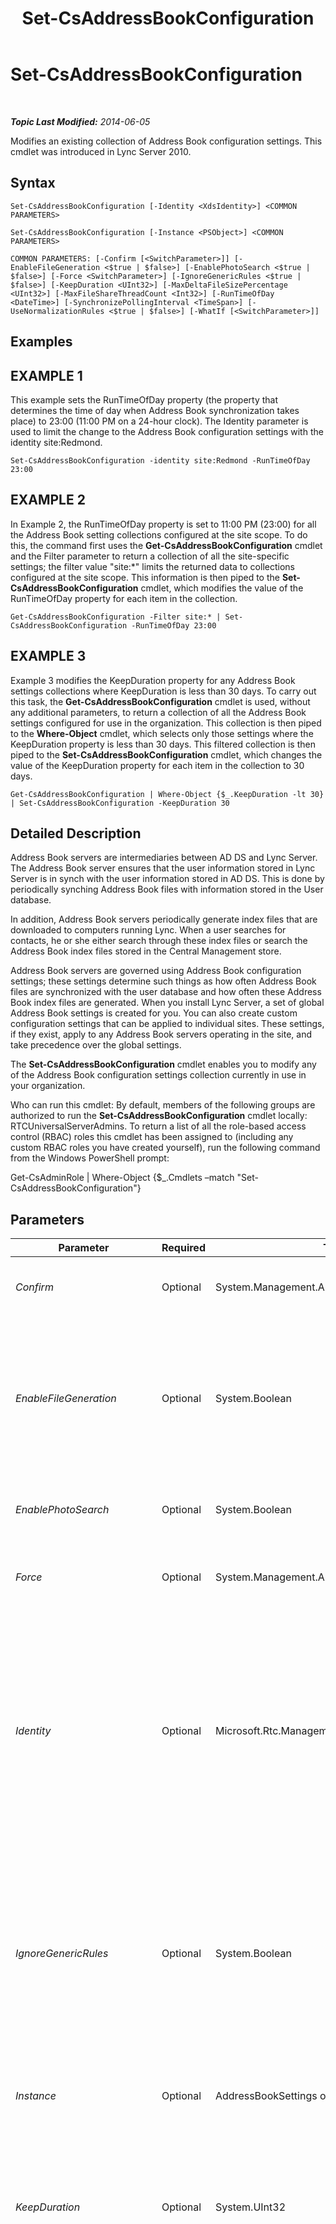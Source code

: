 ﻿---
title: Set-CsAddressBookConfiguration
TOCTitle: Set-CsAddressBookConfiguration
ms:assetid: a700328b-c738-447a-a03c-319852b42240
ms:mtpsurl: https://technet.microsoft.com/en-us/library/Gg412784(v=OCS.15)
ms:contentKeyID: 48185006
ms.date: 07/23/2014
mtps_version: v=OCS.15
---

<div data-xmlns="http://www.w3.org/1999/xhtml">

<div class="topic" data-xmlns="http://www.w3.org/1999/xhtml" data-msxsl="urn:schemas-microsoft-com:xslt" data-cs="http://msdn.microsoft.com/en-us/">

<div data-asp="http://msdn2.microsoft.com/asp">

# Set-CsAddressBookConfiguration

</div>

<div id="mainSection">

<div id="mainBody">

<span> </span>

_**Topic Last Modified:** 2014-06-05_

Modifies an existing collection of Address Book configuration settings. This cmdlet was introduced in Lync Server 2010.

<div>

## Syntax

    Set-CsAddressBookConfiguration [-Identity <XdsIdentity>] <COMMON PARAMETERS>

    Set-CsAddressBookConfiguration [-Instance <PSObject>] <COMMON PARAMETERS>

    COMMON PARAMETERS: [-Confirm [<SwitchParameter>]] [-EnableFileGeneration <$true | $false>] [-EnablePhotoSearch <$true | $false>] [-Force <SwitchParameter>] [-IgnoreGenericRules <$true | $false>] [-KeepDuration <UInt32>] [-MaxDeltaFileSizePercentage <UInt32>] [-MaxFileShareThreadCount <Int32>] [-RunTimeOfDay <DateTime>] [-SynchronizePollingInterval <TimeSpan>] [-UseNormalizationRules <$true | $false>] [-WhatIf [<SwitchParameter>]]

</div>

<div>

## Examples

<div>

## EXAMPLE 1

This example sets the RunTimeOfDay property (the property that determines the time of day when Address Book synchronization takes place) to 23:00 (11:00 PM on a 24-hour clock). The Identity parameter is used to limit the change to the Address Book configuration settings with the identity site:Redmond.

    Set-CsAddressBookConfiguration -identity site:Redmond -RunTimeOfDay 23:00

</div>

<div>

## EXAMPLE 2

In Example 2, the RunTimeOfDay property is set to 11:00 PM (23:00) for all the Address Book setting collections configured at the site scope. To do this, the command first uses the **Get-CsAddressBookConfiguration** cmdlet and the Filter parameter to return a collection of all the site-specific settings; the filter value "site:\*" limits the returned data to collections configured at the site scope. This information is then piped to the **Set-CsAddressBookConfiguration** cmdlet, which modifies the value of the RunTimeOfDay property for each item in the collection.

    Get-CsAddressBookConfiguration -Filter site:* | Set-CsAddressBookConfiguration -RunTimeOfDay 23:00

</div>

<div>

## EXAMPLE 3

Example 3 modifies the KeepDuration property for any Address Book settings collections where KeepDuration is less than 30 days. To carry out this task, the **Get-CsAddressBookConfiguration** cmdlet is used, without any additional parameters, to return a collection of all the Address Book settings configured for use in the organization. This collection is then piped to the **Where-Object** cmdlet, which selects only those settings where the KeepDuration property is less than 30 days. This filtered collection is then piped to the **Set-CsAddressBookConfiguration** cmdlet, which changes the value of the KeepDuration property for each item in the collection to 30 days.

    Get-CsAddressBookConfiguration | Where-Object {$_.KeepDuration -lt 30} | Set-CsAddressBookConfiguration -KeepDuration 30

</div>

</div>

<div>

## Detailed Description

Address Book servers are intermediaries between AD DS and Lync Server. The Address Book server ensures that the user information stored in Lync Server is in synch with the user information stored in AD DS. This is done by periodically synching Address Book files with information stored in the User database.

In addition, Address Book servers periodically generate index files that are downloaded to computers running Lync. When a user searches for contacts, he or she either search through these index files or search the Address Book index files stored in the Central Management store.

Address Book servers are governed using Address Book configuration settings; these settings determine such things as how often Address Book files are synchronized with the user database and how often these Address Book index files are generated. When you install Lync Server, a set of global Address Book settings is created for you. You can also create custom configuration settings that can be applied to individual sites. These settings, if they exist, apply to any Address Book servers operating in the site, and take precedence over the global settings.

The **Set-CsAddressBookConfiguration** cmdlet enables you to modify any of the Address Book configuration settings collection currently in use in your organization.

Who can run this cmdlet: By default, members of the following groups are authorized to run the **Set-CsAddressBookConfiguration** cmdlet locally: RTCUniversalServerAdmins. To return a list of all the role-based access control (RBAC) roles this cmdlet has been assigned to (including any custom RBAC roles you have created yourself), run the following command from the Windows PowerShell prompt:

Get-CsAdminRole | Where-Object {$\_.Cmdlets –match "Set-CsAddressBookConfiguration"}

</div>

<div>

## Parameters


<table>
<colgroup>
<col style="width: 25%" />
<col style="width: 25%" />
<col style="width: 25%" />
<col style="width: 25%" />
</colgroup>
<thead>
<tr class="header">
<th>Parameter</th>
<th>Required</th>
<th>Type</th>
<th>Description</th>
</tr>
</thead>
<tbody>
<tr class="odd">
<td><p><em>Confirm</em></p></td>
<td><p>Optional</p></td>
<td><p>System.Management.Automation.SwitchParameter</p></td>
<td><p>Prompts you for confirmation before executing the command.</p></td>
</tr>
<tr class="even">
<td><p><em>EnableFileGeneration</em></p></td>
<td><p>Optional</p></td>
<td><p>System.Boolean</p></td>
<td><p>When set to True (the default value) the Address Book server generates Address Book index files that can be downloaded by clients. When set to False, these index files are not generated. That means that client applications will have to use the Address Book Web Query service when searching for contacts.</p></td>
</tr>
<tr class="odd">
<td><p><em>EnablePhotoSearch</em></p></td>
<td><p>Optional</p></td>
<td><p>System.Boolean</p></td>
<td><p>When set to True, user photos will be displayed in search results.</p></td>
</tr>
<tr class="even">
<td><p><em>Force</em></p></td>
<td><p>Optional</p></td>
<td><p>System.Management.Automation.SwitchParameter</p></td>
<td><p>Suppresses the display of any non-fatal error message that might occur when running the command.</p></td>
</tr>
<tr class="odd">
<td><p><em>Identity</em></p></td>
<td><p>Optional</p></td>
<td><p>Microsoft.Rtc.Management.Xds.XdsIdentity</p></td>
<td><p>Unique identifier assigned to the collection of Address Book settings. To refer to the global settings, use this syntax: -Identity global. To refer to a collection configured at the site scope, use syntax similar to this: -Identity site:Redmond. You cannot use wildcard characters when specifying an Identity.</p>
<p>If this parameter is omitted, then the <strong>Set-CsAddressBookConfiguration</strong> cmdlet will modify the global settings.</p></td>
</tr>
<tr class="even">
<td><p><em>IgnoreGenericRules</em></p></td>
<td><p>Optional</p></td>
<td><p>System.Boolean</p></td>
<td><p>Indicates whether or not the Address Book server ignores the generic normalization rules used when parsing phone numbers. Generic rules are the rules that are built into Lync Server. These rules cannot be changed; however, by setting the value of this property to True you can instruct your Address Book servers to ignore these rules and instead use custom rules that you create yourself. The default value is False.</p></td>
</tr>
<tr class="odd">
<td><p><em>Instance</em></p></td>
<td><p>Optional</p></td>
<td><p>AddressBookSettings object</p></td>
<td><p>Allows you to pass a reference to an object to the cmdlet rather than set individual parameter values.</p></td>
</tr>
<tr class="even">
<td><p><em>KeepDuration</em></p></td>
<td><p>Optional</p></td>
<td><p>System.UInt32</p></td>
<td><p>Specifies the amount of time (in days) that Address Book servers will keep change files. Change files older than the value of the KeepDuration property will be deleted. The KeepDuration can be set to any integer value between 1 and 90, inclusive. The default value is 30 days.</p></td>
</tr>
<tr class="odd">
<td><p><em>MaxDeltaFileSizePercentage</em></p></td>
<td><p>Optional</p></td>
<td><p>System.UInt32</p></td>
<td><p>When changes are made to Active Directory (such as a new user being enabled for Lync Server), the Address Book server typically records these changes in a &quot;delta file,&quot; a file consisting only of the updated information; Lync can then download the delta files rather than a complete Address Book file. The MaxDeltaFileSizePercentage property determines how large the delta files can get before they are incorporated into the complete Address Book file. By default, delta files can be as large as 20 percent of the complete Address Book file before a new Address Book file is generated. At that point, Lync clients will download the complete file rather than a delta file.</p>
<p>MaxDeltaFileSizePercentage must be entered as a percentage value between 1 and 100, inclusive.</p></td>
</tr>
<tr class="even">
<td><p><em>MaxFileShareThreadCount</em></p></td>
<td><p>Optional</p></td>
<td><p>System.Int32</p></td>
<td><p>Specifies the maximum number of system resources that can be used by the Address Book server if there are problems accessing the service file share. The default value is 300.</p></td>
</tr>
<tr class="odd">
<td><p><em>RunTimeOfDay</em></p></td>
<td><p>Optional</p></td>
<td><p>System.DateTime</p></td>
<td><p>Indicates the time of day when the servers generate new Address Book files. The RunTimeOfDay property is based on a 24-hour clock (hours:minutes:seconds), with 00:00:00 representing midnight and 23:59:00 representing 11:59 P.M..</p>
<p>The default value is 01:30:00 (1:30 A.M.).</p></td>
</tr>
<tr class="even">
<td><p><em>SynchronizePollingInterval</em></p></td>
<td><p>Optional</p></td>
<td><p>System.TimeSpan</p></td>
<td><p>Indicates how often Address Book servers synchronize their information with the information stored in the User database. The SynchronizePollingInterval can be set to any value between 5 seconds (00:00:05) and 3 hours (03:00:00). The default value is 5 minutes (00:05:00).</p></td>
</tr>
<tr class="odd">
<td><p><em>UseNormalizationRules</em></p></td>
<td><p>Optional</p></td>
<td><p>System.Boolean</p></td>
<td><p>Indicates whether Address Book servers should use phone normalization rules when retrieving phone numbers. If set to False, phone numbers will be retrieved as-is, and it will be up to the client application to apply normalization rules when displaying these numbers.</p>
<p>The default value is True.</p></td>
</tr>
<tr class="even">
<td><p><em>WhatIf</em></p></td>
<td><p>Optional</p></td>
<td><p>System.Management.Automation.SwitchParameter</p></td>
<td><p>Describes what would happen if you executed the command without actually executing the command.</p></td>
</tr>
</tbody>
</table>


</div>

<div>

## Input Types

Microsoft.Rtc.Management.WritableConfig.Settings.AddressBook.AddressBookSettings object. The **Set-CsAddressBookConfiguration** cmdlet accepts pipelined input of Address Book configuration objects.

</div>

<div>

## Return Types

The **Set-CsAddressBookConfiguration** cmdlet does not return a value or object. Instead, the cmdlet configures instances of the Microsoft.Rtc.Management.WritableConfig.Settings.AddressBook.AddressBookSettings object.

</div>

<div>

## See Also


[Get-CsAddressBookConfiguration](get-csaddressbookconfiguration.md)  
[New-CsAddressBookConfiguration](new-csaddressbookconfiguration.md)  
[Remove-CsAddressBookConfiguration](remove-csaddressbookconfiguration.md)  
  

</div>

</div>

<span> </span>

</div>

</div>

</div>

